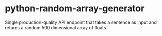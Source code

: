 # python-random-array-generator
Single production-quality API endpoint that takes a sentence as input and returns a random 500 dimensional array of floats.
